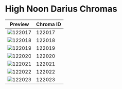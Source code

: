# High Noon Darius Chromas

| Preview | Chroma ID |
|---------|-----------|
| ![122017](https://raw.communitydragon.org/latest/plugins/rcp-be-lol-game-data/global/default/v1/champion-chroma-images/122/122017.png) | 122017 |
| ![122018](https://raw.communitydragon.org/latest/plugins/rcp-be-lol-game-data/global/default/v1/champion-chroma-images/122/122018.png) | 122018 |
| ![122019](https://raw.communitydragon.org/latest/plugins/rcp-be-lol-game-data/global/default/v1/champion-chroma-images/122/122019.png) | 122019 |
| ![122020](https://raw.communitydragon.org/latest/plugins/rcp-be-lol-game-data/global/default/v1/champion-chroma-images/122/122020.png) | 122020 |
| ![122021](https://raw.communitydragon.org/latest/plugins/rcp-be-lol-game-data/global/default/v1/champion-chroma-images/122/122021.png) | 122021 |
| ![122022](https://raw.communitydragon.org/latest/plugins/rcp-be-lol-game-data/global/default/v1/champion-chroma-images/122/122022.png) | 122022 |
| ![122023](https://raw.communitydragon.org/latest/plugins/rcp-be-lol-game-data/global/default/v1/champion-chroma-images/122/122023.png) | 122023 |